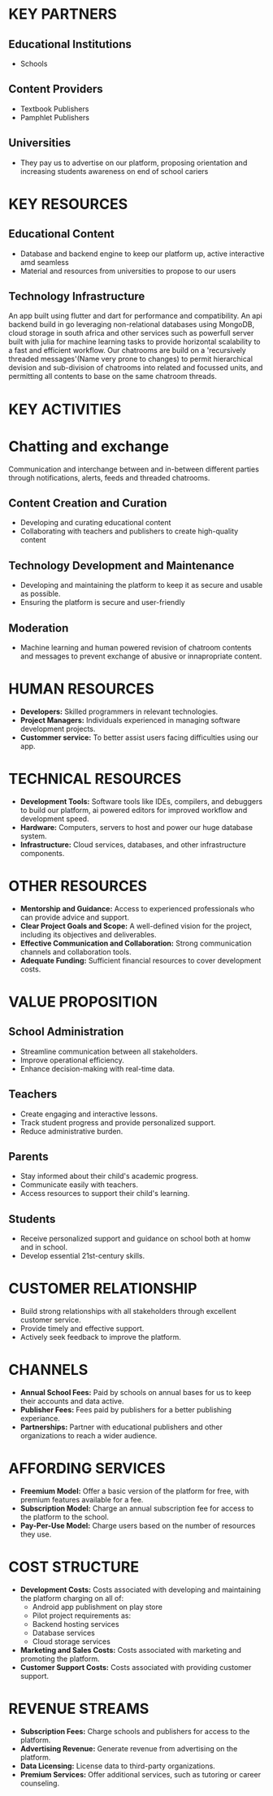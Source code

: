 # KEY PARTNERS

## Educational Institutions

- Schools

## Content Providers
- Textbook Publishers
- Pamphlet Publishers


## Universities
- They pay us to advertise on our platform, proposing orientation and increasing students awareness on end of school cariers
# KEY RESOURCES
## Educational Content
- Database and backend engine to keep our platform up, active interactive amd seamless
- Material and resources from universities to propose to our users
## Technology Infrastructure
An app built using flutter and dart for performance and compatibility.
An api backend build in go leveraging non-relational databases using MongoDB, cloud storage in south africa and other services such as
powerfull server built with julia for machine learning tasks to provide horizontal scalability to a fast and efficient workflow.
Our chatrooms are build on a 'recursively threaded messages'(Name very prone to changes) to permit hierarchical devision and sub-division of chatrooms into related and focussed units, and permitting all contents to base on the same chatroom threads.
# KEY ACTIVITIES

# Chatting and exchange
Communication and interchange between and in-between different parties through notifications, alerts, feeds and threaded chatrooms.

## Content Creation and Curation
- Developing and curating educational content
- Collaborating with teachers and publishers to create high-quality content
## Technology Development and Maintenance
- Developing and maintaining the platform to keep it as secure and usable as possible.
- Ensuring the platform is secure and user-friendly
## Moderation
- Machine learning and human powered revision of chatroom contents and messages to prevent exchange of abusive or innapropriate content.
# HUMAN RESOURCES
* **Developers:** Skilled programmers in relevant technologies.
* **Project Managers:** Individuals experienced in managing software development projects.
* **Custommer service:** To better assist users facing difficulties using our app.
# TECHNICAL RESOURCES

* **Development Tools:** Software tools like IDEs, compilers, and debuggers to build our platform, ai powered editors for improved workflow and development speed.
* **Hardware:** Computers, servers to host and power our huge database system.
* **Infrastructure:** Cloud services, databases, and other infrastructure components.
# OTHER RESOURCES
* **Mentorship and Guidance:** Access to experienced professionals who can provide advice and support.
* **Clear Project Goals and Scope:** A well-defined vision for the project, including its objectives and deliverables.
* **Effective Communication and Collaboration:** Strong communication channels and collaboration tools.
* **Adequate Funding:** Sufficient financial resources to cover development costs.
# VALUE PROPOSITION
## School Administration
- Streamline communication between all stakeholders.
- Improve operational efficiency.
- Enhance decision-making with real-time data.
## Teachers
- Create engaging and interactive lessons.
- Track student progress and provide personalized support.
- Reduce administrative burden.
## Parents
- Stay informed about their child's academic progress.
- Communicate easily with teachers.
- Access resources to support their child's learning.
## Students
- Receive personalized support and guidance on school both at homw and in school.
- Develop essential 21st-century skills.
# CUSTOMER RELATIONSHIP
- Build strong relationships with all stakeholders through excellent customer service.
- Provide timely and effective support.
- Actively seek feedback to improve the platform.
# CHANNELS
* **Annual School Fees:** Paid by schools on annual bases for us to keep their accounts and data active.
* **Publisher Fees:** Fees paid by publishers for a better publishing experiance.
* **Partnerships:** Partner with educational publishers and other organizations to reach a wider audience.
# AFFORDING SERVICES
* **Freemium Model:** Offer a basic version of the platform for free, with premium features available for a fee.
* **Subscription Model:** Charge an annual subscription fee for access to the platform to the school.
* **Pay-Per-Use Model:** Charge users based on the number of resources they use.
# COST STRUCTURE
* **Development Costs:** Costs associated with developing and maintaining the platform charging on all of:
  - Android app publishment on play store
  - Pilot project requirements as:
  - Backend hosting services
  - Database services
  - Cloud storage services
* **Marketing and Sales Costs:** Costs associated with marketing and promoting the platform.
* **Customer Support Costs:** Costs associated with providing customer support.
# REVENUE STREAMS
* **Subscription Fees:** Charge schools and publishers for access to the platform.
* **Advertising Revenue:** Generate revenue from advertising on the platform.
* **Data Licensing:** License data to third-party organizations.
* **Premium Services:** Offer additional services, such as tutoring or career counseling.
